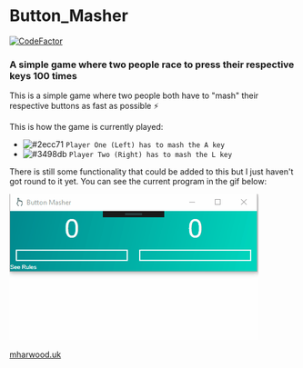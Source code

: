 # Button_Masher
[![CodeFactor](https://www.codefactor.io/repository/github/it-delinquent/button_masher/badge)](https://www.codefactor.io/repository/github/it-delinquent/button_masher)
### A simple game where two people race to press their respective keys 100 times

This is a simple game where two people both have to "mash" their respective buttons as fast as possible ⚡ 

This is how the game is currently played:

- ![#2ecc71](https://placehold.it/15/2ecc71/000000?text=+) `Player One (Left) has to mash the A key`
- ![#3498db](https://placehold.it/15/3498db/000000?text=+) `Player Two (Right) has to mash the L key`

There is still some functionality that could be added to this but I just haven't got round to it yet. You can see the current program in the gif below:

![alt text](https://github.com/IT-Delinquent/Button_Masher/blob/master/Button_Masher_Gif.gif)

[mharwood.uk](https://mharwood.uk)

